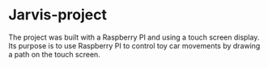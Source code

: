 # Jarvis-project

The project was built with a Raspberry PI and using a touch screen display. Its purpose is to use Raspberry PI to control toy car movements by drawing a path on the touch screen.
